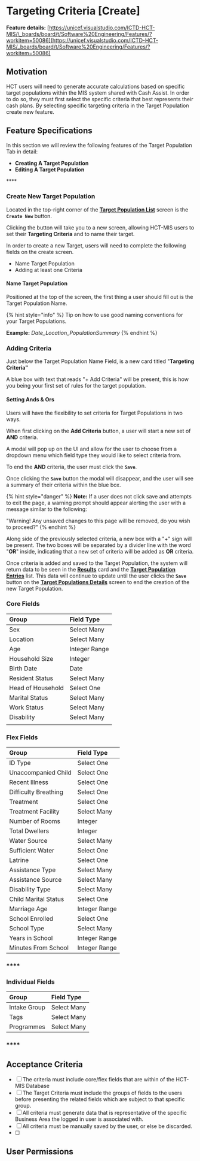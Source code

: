 # Targeting Criteria \[Create\]

**Feature details:** [https://unicef.visualstudio.com/ICTD-HCT-MIS/\_boards/board/t/Software%20Engineering/Features/?workitem=50086](https://unicef.visualstudio.com/ICTD-HCT-MIS/_boards/board/t/Software%20Engineering/Features/?workitem=50086)

## Motivation

HCT users will need to generate accurate calculations based on specific target populations within the MIS system shared with Cash Assist. In order to do so, they must first select the specific criteria that best represents their cash plans. By selecting specific targeting criteria in the Target Population create new feature.

## Feature Specifications

In this section we will review the following features of the Target Population Tab in detail:

* **Creating A Target Population**
* **Editing A Target Population**

\*\*\*\*

### Create New Target Population

Located in the top-right corner of the [**Target Population List**](./) screen is the **`Create New`** button.

Clicking the button will take you to a new screen, allowing HCT-MIS users to set their **Targeting Criteria** and to name their target. 

In order to create a new Target, users will need to complete the following fields on the create screen.

* Name Target Population
* Adding at least one Criteria



#### Name Target  Population

Positioned at the top of the screen, the first thing a user should fill out is the Target Population Name.

{% hint style="info" %}
Tip on how to use good naming conventions for your Target Populations.

**Example:** _Date\_Location\_PopulationSummary_
{% endhint %}



### Adding Criteria

Just below the Target Population Name Field, is a new card titled "**Targeting Criteria"**

A blue box with text that reads "+ Add Criteria" will be present, this is how you being your first set of rules for the target population.

#### 

#### Setting Ands & Ors

Users will have the flexibility to set criteria for Target Populations in two ways. 

When first clicking on the **Add Criteria** button, a user will start a new set of **AND** criteria.

A modal will pop up on the UI and allow for the user to choose from a dropdown menu which field type they would like to select criteria from.

To end the **AND** criteria, the user must click the **`Save`**.

Once clicking the **`Save`** button the modal will disappear, and the user will see a summary of their criteria within the blue box. 

{% hint style="danger" %}
**Note:** If a user does not click save and attempts to exit the page, a warning prompt should appear alerting the user with a message similar to the following: 

"Warning! Any unsaved changes to this page will be removed, do you wish to proceed?"
{% endhint %}

Along side of the previously selected criteria, a new box with a "+" sign will be present. The two boxes will be separated by a divider line with the word "**OR**" inside, indicating that a new set of criteria will be added as **OR** criteria. 

Once criteria is added and saved to the Target Population, the system will return data to be seen in the [**Results**](view-copy-delete.md) card and the [**Target Population Entries**](view-copy-delete.md) list. This data will continue to update until the user clicks the **`Save`** button on the [**Target Populations Details**](view-copy-delete.md) screen to end the creation of the new Target Population.



### 

### Core Fields

| **Group** | Field Type |
| :--- | :--- |
| Sex | Select Many |
| Location | Select Many |
| Age | Integer Range |
| Household Size | Integer |
| Birth Date | Date |
| Resident Status | Select Many |
| Head of Household | Select One |
| Marital Status | Select Many |
| Work Status | Select Many |
| Disability | Select Many |
|  |  |

### **Flex Fields**

| **Group** | Field Type |
| :--- | :--- |
| ID Type | Select One |
| Unaccompanied Child | Select One |
| Recent Illness | Select One |
| Difficulty Breathing | Select One |
| Treatment | Select One |
| Treatment Facility | Select Many |
| Number of Rooms | Integer |
| Total Dwellers | Integer |
| Water Source | Select Many |
| Sufficient Water | Select One |
| Latrine | Select One |
| Assistance Type | Select Many |
| Assistance Source | Select Many |
| Disability Type | Select Many |
| Child Marital Status | Select One |
| Marriage Age | Integer Range |
| School Enrolled | Select One |
| School Type | Select Many |
| Years in School | Integer Range |
| Minutes From School | Integer Range |

### \*\*\*\*

### **Individual Fields**

| **Group** | Field Type |
| :--- | :--- |
| Intake Group | Select Many |
| Tags | Select Many |
| Programmes | Select Many |

### \*\*\*\*

## Acceptance Criteria

* [ ] The criteria must include core/flex fields that are within of the HCT-MIS Database
* [ ] The Target Criteria must include the groups of fields to the users before presenting the related fields which are subject to that specific group.
* [ ] All criteria must generate data that is representative of the specific Business Area the logged in user is associated with.
* [ ] All criteria must be manually saved by the user, or else be discarded.
* [ ] 
## User Permissions



